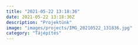 ```yaml
---
title: "2021-05-22 13:18:36"
date: 2021-05-22 13:18:36Z
description: "Projektünk"
image: "images/projects/IMG_20210522_131836.jpg"
category: "Tájépítés"
---
```

